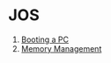 # JOS

1. [Booting a PC](https://github.com/c21/JOS/blob/master/lab1)
2. [Memory Management](https://github.com/c21/JOS/blob/master/lab2)
